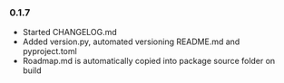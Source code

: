 ### 0.1.7

- Started CHANGELOG.md
- Added version.py, automated versioning README.md and pyproject.toml
- Roadmap.md is automatically copied into package source folder on build